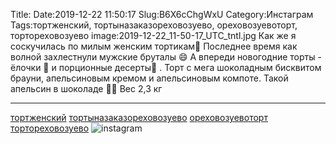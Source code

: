 Title:
Date:2019-12-22 11:50:17
Slug:B6X6cChgWxU
Category:Инстаграм
Tags:тортженский, тортыназаказореховозуево, ореховозуевоторт, тортореховозуево
image:2019-12-22_11-50-17_UTC_tntl.jpg
Как же я соскучилась по милым женским тортикам🤗
Последнее время как волной захлестнули мужские бруталы 😄
А впереди новогодние торты - ёлочки 🎄 и порционные десерты🧁
.
Торт с мега шоколадным бисквитом брауни, апельсиновым кремом и апельсиновым компоте.
Такой апельсин в шоколаде 🍊🍫
Вес 2,3 кг
________________________
[тортженский]({tag}тортженский) [тортыназаказореховозуево]({tag}тортыназаказореховозуево) [ореховозуевоторт]({tag}ореховозуевоторт) [тортореховозуево]({tag}тортореховозуево)
![instagram]({attach}images/2019-12-22_11-50-17_UTC.jpg)
